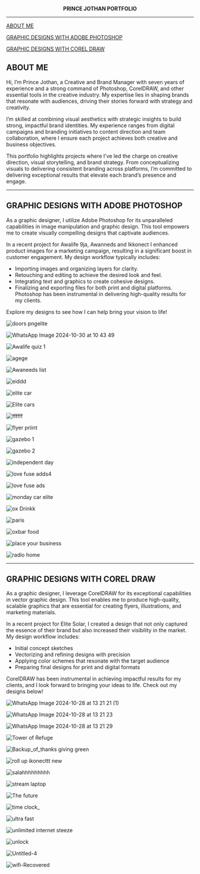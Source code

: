 

<p align="center">
  <strong>PRINCE JOTHAN PORTFOLIO</strong>
</p>

---
[ABOUT ME](#about-me)

[GRAPHIC DESIGNS WITH ADOBE PHOTOSHOP](#graphic-designs-with-adobe-photoshop)

[GRAPHIC DESIGNS WITH COREL DRAW](#graphic-designs-with-corel-draw)

## ABOUT ME
Hi, I’m Prince Jothan, a Creative and Brand Manager with seven years of experience and a strong command of Photoshop, CorelDRAW, and other essential tools in the creative industry. My expertise lies in shaping brands that resonate with audiences, driving their stories forward with strategy and creativity.

I’m skilled at combining visual aesthetics with strategic insights to build strong, impactful brand identities. My experience ranges from digital campaigns and branding initiatives to content direction and team collaboration, where I ensure each project achieves both creative and business objectives.

This portfolio highlights projects where I’ve led the charge on creative direction, visual storytelling, and brand strategy. From conceptualizing visuals to delivering consistent branding across platforms, I’m committed to delivering exceptional results that elevate each brand’s presence and engage.

---

## GRAPHIC DESIGNS WITH ADOBE PHOTOSHOP
As a graphic designer, I utilize Adobe Photoshop for its unparalleled capabilities in image manipulation and graphic design. This tool empowers me to create visually compelling designs that captivate audiences.

In a recent project for Awalife 9ja, Awanneds and Ikkonect I enhanced product images for a marketing campaign, resulting in a significant boost in customer engagement. My design workflow typically includes:

- Importing images and organizing layers for clarity.
- Retouching and editing to achieve the desired look and feel.
- Integrating text and graphics to create cohesive designs.
- Finalizing and exporting files for both print and digital platforms.
Photoshop has been instrumental in delivering high-quality results for my clients. 

Explore my designs to see how I can help bring your vision to life!


![doors pngelite](https://github.com/user-attachments/assets/5c6fd958-3523-4ccc-b713-332eefad0a7c)



![WhatsApp Image 2024-10-30 at 10 43 49](https://github.com/user-attachments/assets/794ff924-34ac-41b0-af41-f3ece030cd33)



![Awalife quiz 1](https://github.com/user-attachments/assets/927342b1-70e3-4136-9db2-d9b3194db7a4)


![agege](https://github.com/user-attachments/assets/452abfb9-4263-426a-9915-2d8361b53bb1)


![Awaneeds list](https://github.com/user-attachments/assets/2524ce03-3130-47b1-a21d-6475c7836efd)



![eiddd](https://github.com/user-attachments/assets/11a7a15d-73d3-452f-bae0-4bf460028877)


![elite car](https://github.com/user-attachments/assets/8e6c9136-8919-4bcf-b6b5-e0580f182a9f)


![Elite cars](https://github.com/user-attachments/assets/f642114b-417c-40a3-8680-dcde444b9e72)

![ffffff](https://github.com/user-attachments/assets/e1c5f3d1-f4db-410c-be16-32d1b43d4f9a)


![flyer priint](https://github.com/user-attachments/assets/94d41059-7da6-4eb0-885e-626785fadda5)


![gazebo 1](https://github.com/user-attachments/assets/06b2d161-6116-4f13-bfae-f4a887dafbab)

![gazebo 2](https://github.com/user-attachments/assets/64726098-35c2-4e61-b283-2a369cc5b458)


![independent day](https://github.com/user-attachments/assets/21dbd695-b4b9-48b8-ace5-786e57c59633)



![love fuse adds4](https://github.com/user-attachments/assets/b1279077-def1-4c47-aae1-bb6e6e793b6d)


![love fuse ads](https://github.com/user-attachments/assets/73a48250-336b-4e99-a36c-b4389161c0b1)


![monday car elite](https://github.com/user-attachments/assets/7502c6db-ad0d-423c-b2c5-9fe2d93fcae0)



![ox Drinkk](https://github.com/user-attachments/assets/43027736-62dd-4e28-a5c1-491b4c64b8ec)


![paris](https://github.com/user-attachments/assets/a4e9128a-efba-4fd0-97b3-4977c397b958)



![oxbar food](https://github.com/user-attachments/assets/bd18610e-d3f2-4e66-a46f-b00a3270448c)


![place your business](https://github.com/user-attachments/assets/4fe77725-3c93-43b1-ac37-6ac8d98fd254)


![radio home](https://github.com/user-attachments/assets/3b5b7fa9-10dc-41f8-b8a3-7b15dfeb9a0d)







---

## GRAPHIC DESIGNS WITH COREL DRAW

As a graphic designer, I leverage CorelDRAW for its exceptional capabilities in vector graphic design. This tool enables me to produce high-quality, scalable graphics that are essential for creating flyers, illustrations, and marketing materials.

In a recent project for Elite Solar, I created a design that not only captured the essence of their brand but also increased their visibility in the market. My design workflow includes:

- Initial concept sketches
- Vectorizing and refining designs with precision
- Applying color schemes that resonate with the target audience
- Preparing final designs for print and digital formats
  
CorelDRAW has been instrumental in achieving impactful results for my clients, and I look forward to bringing your ideas to life. Check out my designs below!


![WhatsApp Image 2024-10-28 at 13 21 21 (1)](https://github.com/user-attachments/assets/220a41cf-251e-47af-b354-de9b7cef4306)


![WhatsApp Image 2024-10-28 at 13 21 23](https://github.com/user-attachments/assets/03c5ad52-6eea-4544-9172-316d6e10a14a)



![WhatsApp Image 2024-10-28 at 13 21 29](https://github.com/user-attachments/assets/2d34ee76-51a4-4772-b956-37e497f86d3c)

![Tower of Refuge](https://github.com/user-attachments/assets/20d7642e-d73e-47b0-9329-f1001411df42)


![Backup_of_thanks giving green](https://github.com/user-attachments/assets/39a1f5c3-4a05-42c1-8d48-bce0c3eb2d10)


![roll up ikonecttt new](https://github.com/user-attachments/assets/f8ccaff8-790c-422a-8d92-f2795c2dfb8f)


![salahhhhhhhhh](https://github.com/user-attachments/assets/4001d95c-6e9e-48fb-b22c-7c235c77dfa8)


![stream laptop](https://github.com/user-attachments/assets/04053000-ab51-49a9-ac5a-231e72ab176e)



![The future](https://github.com/user-attachments/assets/046ae857-7f33-4448-acbf-5944ae5670d0)


![time clock_](https://github.com/user-attachments/assets/c324ca42-d7de-484a-9bb9-31d4f622646f)


![ultra fast](https://github.com/user-attachments/assets/aba7a065-8844-4ecb-b2b3-eaf4bb03e166)


![unlimited internet steeze](https://github.com/user-attachments/assets/51187b74-b3b8-499c-bdc8-727274288b72)

![unlock](https://github.com/user-attachments/assets/33f46d5a-faa7-4796-9bb1-8cd62ccfc947)


![Untitled-4](https://github.com/user-attachments/assets/7c7e935d-3fae-4881-bf84-9e036556e6d8)



![wifi-Recovered](https://github.com/user-attachments/assets/0757766d-66a4-4e06-a6bc-560d53f0c9e3)




